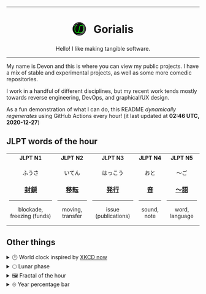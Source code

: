 ***

<h1 align="center">
<sub>
    <img src="readme/resources/avatar.png" height="36">
</sub>
&nbsp;
Gorialis
</h1>
<p align="center">
Hello! I like making tangible software.
</p>

***

My name is Devon and this is where you can view my public projects. I have a mix of stable and experimental projects, as well as some more comedic repositories.

I work in a handful of different disciplines, but my recent work tends mostly towards reverse engineering, DevOps, and graphical/UX design.

As a fun demonstration of what I can do, this README *dynamically regenerates* using GitHub Actions every hour! (it last updated at **02:46 UTC, 2020-12-27**)

<h2>JLPT words of the hour</h2>
<table>
    <tr>
        <th>JLPT N1</th>
        <th>JLPT N2</th>
        <th>JLPT N3</th>
        <th>JLPT N4</th>
        <th>JLPT N5</th>
    </tr>
    <tr>
        <td>
            <p align="center">ふうさ</p>
            <h3 align="center"><b><a href="https://jisho.org/search/%E5%B0%81%E9%8E%96">封鎖</a></b></h3>
            <hr>
            <p align="center">blockade,<wbr> freezing (funds)</p>
        </td>
        <td>
            <p align="center">いてん</p>
            <h3 align="center"><b><a href="https://jisho.org/search/%E7%A7%BB%E8%BB%A2">移転</a></b></h3>
            <hr>
            <p align="center">moving,<wbr> transfer</p>
        </td>
        <td>
            <p align="center">はっこう</p>
            <h3 align="center"><b><a href="https://jisho.org/search/%E7%99%BA%E8%A1%8C">発行</a></b></h3>
            <hr>
            <p align="center">issue (publications)</p>
        </td>
        <td>
            <p align="center">おと</p>
            <h3 align="center"><b><a href="https://jisho.org/search/%E9%9F%B3">音</a></b></h3>
            <hr>
            <p align="center">sound,<wbr> note</p>
        </td>
        <td>
            <p align="center">～ご</p>
            <h3 align="center"><b><a href="https://jisho.org/search/%EF%BD%9E%E8%AA%9E">～語</a></b></h3>
            <hr>
            <p align="center">word,<wbr> language</p>
        </td>
    </tr>
</table>

<h2>Other things</h2>
<details>
<summary>🕑  World clock inspired by <a href="https://xkcd.com/now">XKCD now</a></summary>

> <img src="generated/now.png" width="512">

</details>
<details>
<summary>🌕 Lunar phase</summary>

The moon is approximately 44.16% through its phase (Full Moon).

</details>
<details>
<summary>&#x1f5bc; Fractal of the hour</summary>

> <img src="generated/fractal.png" width="512">

</details>
<details>
<summary>&#x23f2; Year percentage bar</summary>
<pre><code>2020 [███████████████████▁] 98.67%</code></pre>
</details>
